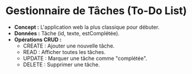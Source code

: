 # Gestionnaire de Tâches (To-Do List)
*   **Concept :** L'application web la plus classique pour débuter.
*   **Données :** Tâche (id, texte, estComplétée).
*   **Opérations CRUD :**
    * CREATE : Ajouter une nouvelle tâche.
    * READ : Afficher toutes les tâches.
    * UPDATE : Marquer une tâche comme "complétée".
    * DELETE : Supprimer une tâche.